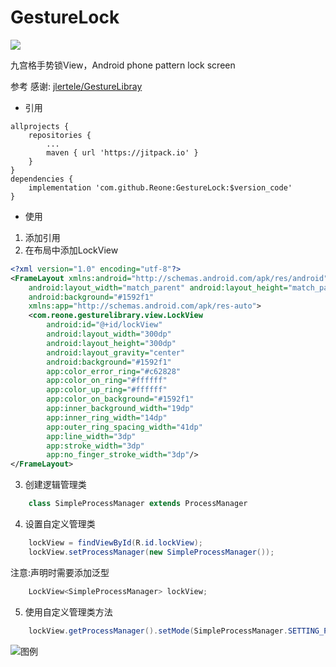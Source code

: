 # GestureLock
[![](https://jitpack.io/v/Reone/GestureLock.svg)](https://jitpack.io/#Reone/GestureLock)

九宫格手势锁View，Android phone pattern lock screen

参考 感谢: [jlertele/GestureLibray](https://github.com/jlertele/GestureLibray)

- 引用
```
allprojects {
	repositories {
		...
		maven { url 'https://jitpack.io' }
	}
}
dependencies {
	implementation 'com.github.Reone:GestureLock:$version_code'
}
```

- 使用
1. 添加引用
2. 在布局中添加LockView
```xml
<?xml version="1.0" encoding="utf-8"?>
<FrameLayout xmlns:android="http://schemas.android.com/apk/res/android"
    android:layout_width="match_parent" android:layout_height="match_parent"
    android:background="#1592f1"
    xmlns:app="http://schemas.android.com/apk/res-auto">
    <com.reone.gesturelibrary.view.LockView
        android:id="@+id/lockView"
        android:layout_width="300dp"
        android:layout_height="300dp"
        android:layout_gravity="center"
        android:background="#1592f1"
        app:color_error_ring="#c62828"
        app:color_on_ring="#ffffff"
        app:color_up_ring="#ffffff"
        app:color_on_background="#1592f1"
        app:inner_background_width="19dp"
        app:inner_ring_width="14dp"
        app:outer_ring_spacing_width="41dp"
        app:line_width="3dp"
        app:stroke_width="3dp"
        app:no_finger_stroke_width="3dp"/>
</FrameLayout>
```
3. 创建逻辑管理类
```java
	class SimpleProcessManager extends ProcessManager
```
4. 设置自定义管理类
```java
	lockView = findViewById(R.id.lockView);
	lockView.setProcessManager(new SimpleProcessManager());
```
注意:声明时需要添加泛型
```java
	LockView<SimpleProcessManager> lockView;
```
5. 使用自定义管理类方法
```java
	lockView.getProcessManager().setMode(SimpleProcessManager.SETTING_PASSWORD);
```

![图例](https://static.oschina.net/uploads/img/201802/27181901_2mOT.png)
